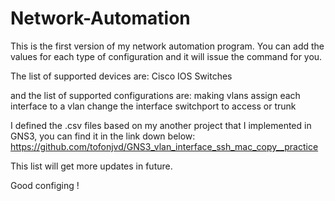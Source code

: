 # Network-Automation

This is the first version of my network automation program. You can add the values for each type of configuration and it will issue the command for you.

The list of supported devices are:
Cisco IOS Switches
  
and the list of supported configurations are:
making vlans
assign each interface to a vlan
change the interface switchport to access or trunk
  
I defined the .csv files based on my another project that I implemented in GNS3, you can find it in the link down below:
https://github.com/tofonjvd/GNS3_vlan_interface_ssh_mac_copy__practice

This list will get more updates in future.

Good configing !
